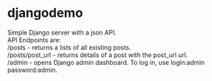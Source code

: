 # djangodemo
Simple Django server with a json API. <br/>
API Endpoints are: <br/>
/posts - returns a lists of all existing posts.<br/>
/posts/post_url - returns details of a post with the post_url url.<br/>
/admin - opens Django admin dashboard. To log in, use login:admin password:admin. <br/>
